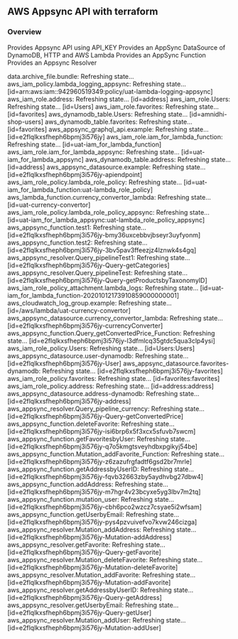 ## AWS Appsync API with terraform

### Overview

Provides Appsync API using API_KEY
Provides an AppSync DataSource of DynamoDB, HTTP and AWS Lambda
Provides an AppSync Function
Provides an Appsync Resolver


data.archive_file.bundle: Refreshing state...
aws_iam_policy.lambda_logging_appsync: Refreshing state... [id=arn:aws:iam::942960519349:policy/uat-lambda-logging-appsync]
aws_iam_role.address: Refreshing state... [id=address]
aws_iam_role.Users: Refreshing state... [id=Users]
aws_iam_role.favorites: Refreshing state... [id=favorites]
aws_dynamodb_table.Users: Refreshing state... [id=amnidhi-shop-users]
aws_dynamodb_table.favorites: Refreshing state... [id=favorites]
aws_appsync_graphql_api.example: Refreshing state... [id=e2flqlkxsfheph6bpmj3i576jy]
aws_iam_role.iam_for_lambda_function: Refreshing state... [id=uat-iam_for_lambda_function]
aws_iam_role.iam_for_lambda_appsync: Refreshing state... [id=uat-iam_for_lambda_appsync]
aws_dynamodb_table.address: Refreshing state... [id=address]
aws_appsync_datasource.example: Refreshing state... [id=e2flqlkxsfheph6bpmj3i576jy-apiendpoint]
aws_iam_role_policy.lambda_role_policy: Refreshing state... [id=uat-iam_for_lambda_function:uat-lambda_role_policy]
aws_lambda_function.currency_convertor_lambda: Refreshing state... [id=uat-currency-convertor]
aws_iam_role_policy.lambda_role_policy_appsync: Refreshing state... [id=uat-iam_for_lambda_appsync:uat-lambda_role_policy_appsync]
aws_appsync_function.test1: Refreshing state... [id=e2flqlkxsfheph6bpmj3i576jy-bmy36uxcebbvjbseyr3uyfyonm]
aws_appsync_function.test2: Refreshing state... [id=e2flqlkxsfheph6bpmj3i576jy-3bv5pav3ffeezjz4lznwk4s4gq]
aws_appsync_resolver.Query_pipelineTest1: Refreshing state... [id=e2flqlkxsfheph6bpmj3i576jy-Query-getCategories]
aws_appsync_resolver.Query_pipelineTest: Refreshing state... [id=e2flqlkxsfheph6bpmj3i576jy-Query-getProductsbyTaxonomyID]
aws_iam_role_policy_attachment.lambda_logs: Refreshing state... [id=uat-iam_for_lambda_function-20201012173910859000000001]
aws_cloudwatch_log_group.example: Refreshing state... [id=/aws/lambda/uat-currency-convertor]
aws_appsync_datasource.currency_convertor_lambda: Refreshing state... [id=e2flqlkxsfheph6bpmj3i576jy-currencyConverter]
aws_appsync_function.Query_getConvertedPrice_Function: Refreshing state... [id=e2flqlkxsfheph6bpmj3i576jy-l3dfmlcq35gtdc5qua3clp4ysi]
aws_iam_role_policy.Users: Refreshing state... [id=Users:Users]
aws_appsync_datasource.user-dynamodb: Refreshing state... [id=e2flqlkxsfheph6bpmj3i576jy-User]
aws_appsync_datasource.favorites-dynamodb: Refreshing state... [id=e2flqlkxsfheph6bpmj3i576jy-favorites]
aws_iam_role_policy.favorites: Refreshing state... [id=favorites:favorites]
aws_iam_role_policy.address: Refreshing state... [id=address:address]
aws_appsync_datasource.address-dynamodb: Refreshing state... [id=e2flqlkxsfheph6bpmj3i576jy-address]
aws_appsync_resolver.Query_pipeline_currency: Refreshing state... [id=e2flqlkxsfheph6bpmj3i576jy-Query-getConvertedPrice]
aws_appsync_function.deleteFavorite: Refreshing state... [id=e2flqlkxsfheph6bpmj3i576jy-isi6brp6x5f3xcx5sfuvb7swcm]
aws_appsync_function.getFavoritesbyUser: Refreshing state... [id=e2flqlkxsfheph6bpmj3i576jy-q7o5kmgtsveyhdbxpgikyj54be]
aws_appsync_function.Mutation_addFavorite_Function: Refreshing state... [id=e2flqlkxsfheph6bpmj3i576jy-z6zazufrgfadtf6gsd2br7mrle]
aws_appsync_function.getAddressbyUserID: Refreshing state... [id=e2flqlkxsfheph6bpmj3i576jy-fqvb32663zby5aydhvbg27dbw4]
aws_appsync_function.addAddress: Refreshing state... [id=e2flqlkxsfheph6bpmj3i576jy-m7hgr4v23bcyxe5yg3lbv7m2tq]
aws_appsync_function.mutation_user: Refreshing state... [id=e2flqlkxsfheph6bpmj3i576jy-cbh6pco2wzcz7csyae5i2wfsam]
aws_appsync_function.getUserbyEmail: Refreshing state... [id=e2flqlkxsfheph6bpmj3i576jy-pys4pzvuivefvo7kvw246cizga]
aws_appsync_resolver.Mutation_addAddress: Refreshing state... [id=e2flqlkxsfheph6bpmj3i576jy-Mutation-addAddress]
aws_appsync_resolver.getFavorite: Refreshing state... [id=e2flqlkxsfheph6bpmj3i576jy-Query-getFavorite]
aws_appsync_resolver.Mutation_deleteFavorite: Refreshing state... [id=e2flqlkxsfheph6bpmj3i576jy-Mutation-deleteFavorite]
aws_appsync_resolver.Mutation_addFavorite: Refreshing state... [id=e2flqlkxsfheph6bpmj3i576jy-Mutation-addFavorite]
aws_appsync_resolver.getAddressbyUserID: Refreshing state... [id=e2flqlkxsfheph6bpmj3i576jy-Query-getAddress]
aws_appsync_resolver.getUserbyEmail: Refreshing state... [id=e2flqlkxsfheph6bpmj3i576jy-Query-getUser]
aws_appsync_resolver.Mutation_addUser: Refreshing state... [id=e2flqlkxsfheph6bpmj3i576jy-Mutation-addUser]
